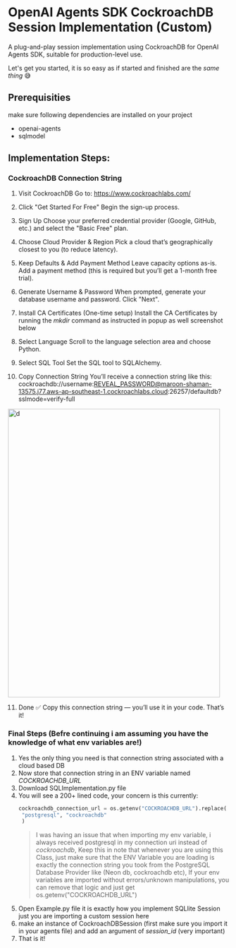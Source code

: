 # OpenAI Agents SDK CockroachDB Session Implementation (Custom)

A plug-and-play session implementation using CockroachDB for OpenAI Agents SDK, suitable for production-level use.

Let's get you started, it is so easy as if started and finished are the *same thing* 😅

## Prerequisities
make sure following dependencies are installed on your project
- openai-agents
- sqlmodel

## Implementation Steps:
### CockroachDB Connection String

1. Visit CockroachDB
Go to: https://www.cockroachlabs.com/

2. Click "Get Started For Free"
Begin the sign-up process.

3. Sign Up
Choose your preferred credential provider (Google, GitHub, etc.) and select the "Basic Free" plan.

4. Choose Cloud Provider & Region
Pick a cloud that’s geographically closest to you (to reduce latency).

5. Keep Defaults & Add Payment Method
Leave capacity options as-is. Add a payment method (this is required but you’ll get a 1-month free trial).

6. Generate Username & Password
When prompted, generate your database username and password. Click "Next".

7. Install CA Certificates (One-time setup)
Install the CA Certificates by running the *mkdir* command as instructed in popup as well screenshot below

8. Select Language
Scroll to the language selection area and choose Python.

9. Select SQL Tool
Set the SQL tool to SQLAlchemy.

10. Copy Connection String
You’ll receive a connection string like this:
cockroachdb://username:REVEAL_PASSWORD@maroon-shaman-13575.j77.aws-ap-southeast-1.cockroachlabs.cloud:26257/defaultdb?sslmode=verify-full
<img width="481" height="654" alt="d" src="https://github.com/user-attachments/assets/ddc1fe85-5d35-459e-aa81-93035ca0bd18" />

11. Done ✅
Copy this connection string — you’ll use it in your code. That’s it!

### Final Steps (Befre continuing i am assuming you have the knowledge of what env variables are!)
1. Yes the only thing you need is that connection string associated with a cloud based DB
2. Now store that connection string in an ENV variable named *COCKROACHDB_URL*
3. Download SQLImplementation.py file
4. You will see a 200+ lined code, your concern is this currently:
   ~~~python
   cockroachdb_connection_url = os.getenv("COCKROACHDB_URL").replace(
    "postgresql", "cockroachdb"
    )
   ~~~
   > I was having an issue that when importing my env variable, i always received postgresql in my connection uri instead of *cockroachdb*, Keep this in note that whenever you are using this Class, just make sure that the ENV Variable you are loading is exactly the connection string you took from the PostgreSQL Database Provider like (Neon db, cockroachdb etc), If your env variables are imported without errors/unknown manipulations, you can remove that logic and just get os.getenv("COCKROACHDB_URL")
5. Open Example.py file it is exactly how you implement SQLlite Session just you are importing a custom session here
6. make an instance of CockroachDBSession (first make sure you import it in your agents file) and add an argument of *session_id* (very important)
7. That is it!

